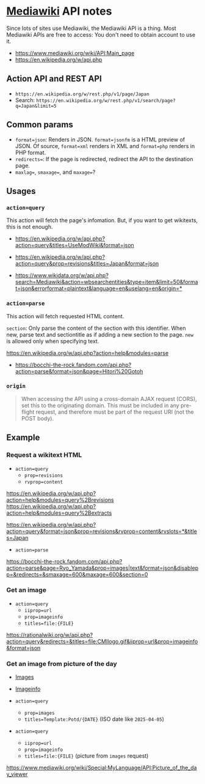 # [Mediawiki](https://www.mediawiki.org) API notes

Since lots of sites use Mediawiki, the Mediawiki API is a thing. Most Mediawiki APIs are free to access: You don't need to obtain account to use it.

* <https://www.mediawiki.org/wiki/API:Main_page>
* <https://en.wikipedia.org/w/api.php>

## Action API and REST API

* `https://en.wikipedia.org/w/rest.php/v1/page/Japan`
* Search: `https://en.wikipedia.org/w/rest.php/v1/search/page?q=Japan&limit=5`

## Common params

* `format=json`: Renders in JSON. `format=jsonfm` is a HTML preview of JSON. Of source, `format=xml` renders in XML and `format=php` renders in PHP format.
* `redirects=`: If the page is redirected, redirect the API to the destination page. 
* `maxlag=`, `smaxage=`, and `maxage=`?

## Usages

### `action=query`

This action will fetch the page's infomation. But, if you want to get wikitexts, this is not enough.

* <https://en.wikipedia.org/w/api.php?action=query&titles=UseModWiki&format=json>
* <https://en.wikipedia.org/w/api.php?action=query&prop=revisions&titles=Japan&format=json>

* <https://www.wikidata.org/w/api.php?search=Mediawiki&action=wbsearchentities&type=item&limit=50&format=json&errorformat=plaintext&language=en&uselang=en&origin=*>

### `action=parse`

This action will fetch requested HTML content.

`section`: Only parse the content of the section with this identifier. When new, parse text and sectiontitle as if adding a new section to the page. `new` is allowed only when specifying text.

https://en.wikipedia.org/w/api.php?action=help&modules=parse

* <https://bocchi-the-rock.fandom.com/api.php?action=parse&format=json&page=Hitori%20Gotoh>

### `origin`

> When accessing the API using a cross-domain AJAX request (CORS), set this to the originating domain. This must be included in any pre-flight request, and therefore must be part of the request URI (not the POST body). 

## Example

### Request a wikitext HTML

* `action=query`
    * `prop=revisions`
    * `rvprop=content`

https://en.wikipedia.org/w/api.php?action=help&modules=query%2Brevisions
https://en.wikipedia.org/w/api.php?action=help&modules=query%2Bextracts

https://en.wikipedia.org/w/api.php?action=query&format=json&prop=revisions&rvprop=content&rvslots=*&titles=Japan

* `action=parse`

https://bocchi-the-rock.fandom.com/api.php?action=parse&page=Ryo_Yamada&prop=images|text&format=json&disablepp=&redirects=&smaxage=600&maxage=600&section=0

### Get an image

* `action=query`
    * `iiprop=url`
    * `prop=imageinfo`
    * `titles=file:{FILE}`

https://rationalwiki.org/w/api.php?action=query&redirects=&titles=file:CMIlogo.gif&iiprop=url&prop=imageinfo&format=json

### Get an image from picture of the day

* [Images](https://www.mediawiki.org/wiki/Special:MyLanguage/API:Images) 
* [Imageinfo](https://www.mediawiki.org/wiki/Special:MyLanguage/API:Imageinfo)

* `action=query`
    * `prop=images`
    * `titles=Template:Potd/{DATE}` (ISO date like `2025-04-05`)
* `action=query`
    * `iiprop=url`
    * `prop=imageinfo`
    * `titles=file:{FILE}` (picture from `images` request)

https://www.mediawiki.org/wiki/Special:MyLanguage/API:Picture_of_the_day_viewer

